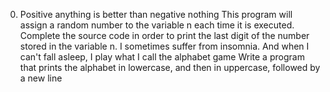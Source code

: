 0. Positive anything is better than negative nothing
This program will assign a random number to the variable n each time it is executed. Complete the source code in order to print the last digit of the number stored in the variable n.
I sometimes suffer from insomnia. And when I can't fall asleep, I play what I call the alphabet game
Write a program that prints the alphabet in lowercase, and then in uppercase, followed by a new line
